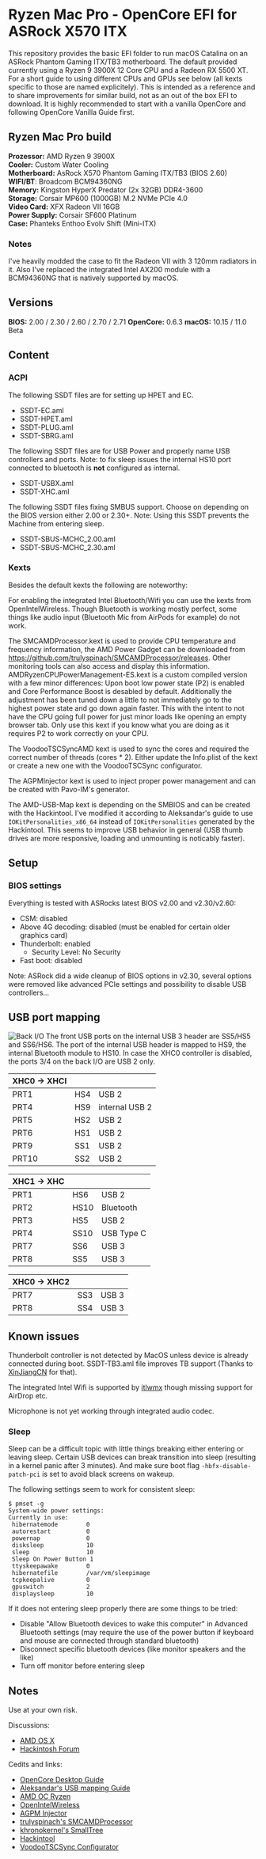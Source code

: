 # Ryzen Mac Pro - OpenCore EFI for ASRock X570 ITX



This repository provides the basic EFI folder to run macOS Catalina on an ASRock Phantom Gaming ITX/TB3 motherboard. The default provided currently using a Ryzen 9 3900X 12 Core CPU and a Radeon RX 5500 XT. For a short guide to using different CPUs and GPUs see below (all kexts specific to those are named explicitely).
This is intended as a reference and to share improvements for similar build, not as an out of the box EFI to download. It is highly recommended to start with a vanilla OpenCore and following OpenCore Vanilla Guide first.

## Ryzen Mac Pro build

**Prozessor:** AMD Ryzen 9 3900X  
**Cooler:** Custom Water Cooling  
**Motherboard:** AsRock X570 Phantom Gaming ITX/TB3 (BIOS 2.60)  
**WIFI/BT**: Broadcom BCM94360NG  
**Memory:** Kingston HyperX Predator (2x 32GB) DDR4-3600  
**Storage:** Corsair MP600 (1000GB) M.2 NVMe PCIe 4.0  
**Video Card:** XFX Radeon VII 16GB  
**Power Supply:** Corsair SF600 Platinum  
**Case:** Phanteks Enthoo Evolv Shift (Mini-ITX)  

### Notes
I've heavily modded the case to fit the Radeon VII with 3 120mm radiators in it.
Also I've replaced the integrated Intel AX200 module with a BCM94360NG that is natively supported by macOS. 

## Versions
**BIOS:** 2.00 / 2.30  / 2.60 / 2.70 / 2.71
**OpenCore:** 0.6.3
**macOS:** 10.15 / 11.0 Beta  

## Content

### ACPI

The following SSDT files are for setting up HPET and EC.

- SSDT-EC.aml
- SSDT-HPET.aml
- SSDT-PLUG.aml
- SSDT-SBRG.aml

The following SSDT files are for USB Power and properly name USB controllers and ports. Note: to fix sleep issues the internal HS10 port connected to bluetooth is **not** configured as internal.

- SSDT-USBX.aml
- SSDT-XHC.aml

The following SSDT files fixing SMBUS support. Choose on depending on the BIOS version either 2.00 or 2.30+. Note: Using this SSDT prevents the Machine from entering sleep.

- SSDT-SBUS-MCHC_2.00.aml
- SSDT-SBUS-MCHC_2.30.aml

### Kexts

Besides the default kexts the following are noteworthy:

For enabling the integrated Intel Bluetooth/Wifi you can use the kexts from OpenIntelWireless. Though Bluetooth is working mostly perfect, some things like audio input (Bluetooth Mic from AirPods for example) do not work.

The SMCAMDProcessor.kext is used to provide CPU temperature and frequency information, the AMD Power Gadget can be downloaded from https://github.com/trulyspinach/SMCAMDProcessor/releases. Other monitoring tools can also access and display this information.
AMDRyzenCPUPowerManagement-ES.kext is a custom compiled version with a few minor differences: Upon boot low power state (P2) is enabled and Core Performance Boost is desabled by default. Additionally the adjustment has been tuned down a little to not immediately go to the highest power state and go down again faster. This with the intent to not have the CPU going full power for just minor loads like opening an empty browser tab. Only use this kext if you know what you are doing as it requires P2 to work correctly on your CPU. 

The VoodooTSCSyncAMD kext is used to sync the cores and required the correct number of threads (cores * 2). Either update the Info.plist of the kext or create a new one with the VoodooTSCSync configurator.

The AGPMInjector kext is used to inject proper power management and can be created with Pavo-IM's generator.

The AMD-USB-Map kext is depending on the SMBIOS and can be created with the Hackintool. I've modified it according to Aleksandar's guide to use `IOKitPersonalities_x86_64` instead of `IOKitPersonalities` generated by the Hackintool. 
This seems to improve USB behavior in general (USB thumb drives are more responsive, loading and unmounting is noticably faster).


## Setup

### BIOS settings

Everything is tested with ASRocks latest BIOS v2.00 and v2.30/v2.60:

- CSM: disabled
- Above 4G decoding: disabled (must be enabled for certain older graphics card)
- Thunderbolt: enabled
  - Security Level: No Security
- Fast boot: disabled

Note: 
ASRock did a wide cleanup of BIOS options in v2.30, several options were removed like advanced PCIe settings and possibility to disable USB controllers... 

## USB port mapping
![Back I/O](./back_io.png)
The front USB ports on the internal USB 3 header are SS5/HS5 and SS6/HS6.
The port of the internal USB header is mapped to HS9, the internal Bluetooth module to HS10.
In case the XHC0 controller is disabled, the ports 3/4 on the back I/O are USB 2 only.


| XHC0 -> XHCI | | |
| --- | --- | --- |
| PRT1 | HS4 | USB 2 |
| PRT4 | HS9 | internal USB 2 |
| PRT5 | HS2 | USB 2 |
| PRT6 | HS1 | USB 2 |
| PRT9 | SS1 | USB 2 |
| PRT10 | SS2 | USB 2 |

| XHC1 -> XHC | | |
| --- | --- | --- |
| PRT1 | HS6 | USB 2 |
| PRT2 | HS10 | Bluetooth |
| PRT3 | HS5 | USB 2 |
| PRT4 | SS10 | USB Type C |
| PRT7 | SS6 | USB 3 |
| PRT8 | SS5 | USB 3 |

| XHC0 -> XHC2 | | |
| --- | --- | --- |
| PRT7 | SS3 | USB 3 |
| PRT8 | SS4 | USB 3 |


## Known issues

Thunderbolt controller is not detected by MacOS unless device is already connected during boot. SSDT-TB3.aml file improves TB support (Thanks to [XinJiangCN](https://github.com/XinJiangCN) for that).

The integrated Intel Wifi is supported by [itlwmx](https://github.com/OpenIntelWireless/itlwm) though missing support for AirDrop etc.

Microphone is not yet working through integrated audio codec.

### Sleep

Sleep can be a difficult topic with little things breaking either entering or leaving sleep. Certain USB devices can break transition into sleep (resulting in a kernel panic after 3 minutes).
And make sure boot flag `-hbfx-disable-patch-pci` is set to avoid black screens on wakeup.

The following settings seem to work for consistent sleep:

```
$ pmset -g
System-wide power settings:
Currently in use:
 hibernatemode        0
 autorestart          0
 powernap             0
 disksleep            10
 sleep                10
 Sleep On Power Button 1
 ttyskeepawake        0
 hibernatefile        /var/vm/sleepimage
 tcpkeepalive         0
 gpuswitch            2
 displaysleep         10
```



If it does not entering sleep properly there are some things to be tried:

- Disable "Allow Bluetooth devices to wake this computer" in Advanced Bluetooth settings (may require the use of the power button if keyboard and mouse are connected through standard bluetooth)
- Disconnect specific bluetooth devices (like monitor speakers and the like)
- Turn off monitor before entering sleep


## Notes

Use at your own risk.

Discussions:
* [AMD OS X](https://forum.amd-osx.com/index.php?threads/ryzen-9-3900x-asrock-x570-itx-tb3-sapphire-rx-5500-pulse-catalina.19/)
* [Hackintosh Forum](https://www.hackintosh-forum.de/forum/thread/46160-ryzen-9-3900x-asrock-x570-itx-radeon-rx-5500-xt/)

Cedits and links:
* [OpenCore Desktop Guide](https://github.com/dortania/OpenCore-Desktop-Guide)
* [Aleksandar's USB mapping Guide](https://aplus.rs/2020/usb-mapping-why/)
* [AMD OC Ryzen](https://github.com/iGPU/AMD_OC_Ryzen)
* [OpenIntelWireless](https://github.com/OpenIntelWireless)
* [AGPM Injector](https://github.com/Pavo-IM/AGPMInjector)
* [trulyspinach's SMCAMDProcessor](https://github.com/trulyspinach/SMCAMDProcessor)
* [khronokernel's SmallTree](https://github.com/khronokernel/SmallTree-I211-AT-patch)
* [Hackintool](https://www.hackintosh-forum.de/forum/thread/38316-hackintool-ehemals-intel-fb-patcher/)
* [VoodooTSCSync Configurator](https://www.insanelymac.com/forum/files/file/744-voodootscsync-configurator/)
